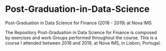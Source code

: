 # Post-Graduation-in-Data-Science
Post-Graduation in Data Science for Finance (2018 - 2019) at Nova IMS

The Repository Post-Graduation in Data Science for Finance is composed by exercises and work Groups performed throughout the course.
This is a course I attended between 2018 and 2019, at Nova IMS, in Lisbon, Portugal.
